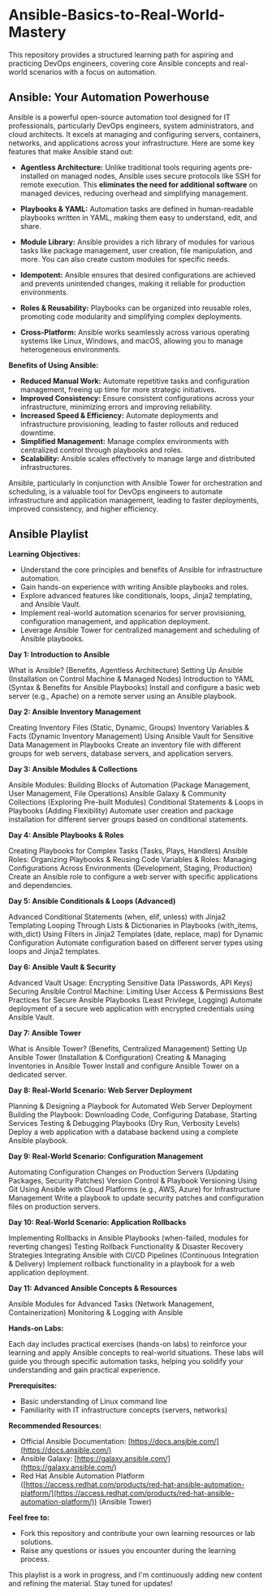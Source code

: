 # Ansible-Basics-to-Real-World-Mastery

This repository provides a structured learning path for aspiring and practicing DevOps engineers, covering core Ansible concepts and real-world scenarios with a focus on automation. 



## Ansible: Your Automation Powerhouse

Ansible is a powerful open-source automation tool designed for IT professionals, particularly DevOps engineers, system administrators, and cloud architects. It excels at managing and configuring servers, containers, networks, and applications across your infrastructure. Here are some key features that make Ansible stand out:

* **Agentless Architecture:** Unlike traditional tools requiring agents pre-installed on managed nodes, Ansible uses secure protocols like SSH for remote execution. This **eliminates the need for additional software** on managed devices, reducing overhead and simplifying management.

* **Playbooks & YAML:** Automation tasks are defined in human-readable playbooks written in YAML, making them easy to understand, edit, and share.
* **Module Library:** Ansible provides a rich library of modules for various tasks like package management, user creation, file manipulation, and more. You can also create custom modules for specific needs.
* **Idempotent:** Ansible ensures that desired configurations are achieved and prevents unintended changes, making it reliable for production environments.
* **Roles & Reusability:** Playbooks can be organized into reusable roles, promoting code modularity and simplifying complex deployments.
* **Cross-Platform:** Ansible works seamlessly across various operating systems like Linux, Windows, and macOS, allowing you to manage heterogeneous environments.

**Benefits of Using Ansible:**

* **Reduced Manual Work:** Automate repetitive tasks and configuration management, freeing up time for more strategic initiatives.
* **Improved Consistency:** Ensure consistent configurations across your infrastructure, minimizing errors and improving reliability.
* **Increased Speed & Efficiency:** Automate deployments and infrastructure provisioning, leading to faster rollouts and reduced downtime.
* **Simplified Management:** Manage complex environments with centralized control through playbooks and roles.
* **Scalability:** Ansible scales effectively to manage large and distributed infrastructures.

Ansible, particularly in conjunction with Ansible Tower for orchestration and scheduling, is a valuable tool for DevOps engineers to automate infrastructure and application management, leading to faster deployments, improved consistency, and higher efficiency.


## Ansible Playlist

**Learning Objectives:**

* Understand the core principles and benefits of Ansible for infrastructure automation.
* Gain hands-on experience with writing Ansible playbooks and roles.
* Explore advanced features like conditionals, loops, Jinja2 templating, and Ansible Vault.
* Implement real-world automation scenarios for server provisioning, configuration management, and application deployment.
* Leverage Ansible Tower for centralized management and scheduling of Ansible playbooks.

 **Day 1: Introduction to Ansible**

What is Ansible? (Benefits, Agentless Architecture)
Setting Up Ansible (Installation on Control Machine & Managed Nodes)
Introduction to YAML (Syntax & Benefits for Ansible Playbooks)
Install and configure a basic web server (e.g., Apache) on a remote server using an Ansible playbook.

**Day 2: Ansible Inventory Management**

Creating Inventory Files (Static, Dynamic, Groups)
Inventory Variables & Facts (Dynamic Inventory Management)
Using Ansible Vault for Sensitive Data Management in Playbooks
Create an inventory file with different groups for web servers, database servers, and application servers.

**Day 3: Ansible Modules & Collections**

Ansible Modules: Building Blocks of Automation (Package Management, User Management, File Operations)
Ansible Galaxy & Community Collections (Exploring Pre-built Modules)
Conditional Statements & Loops in Playbooks (Adding Flexibility)
Automate user creation and package installation for different server groups based on conditional statements.

**Day 4: Ansible Playbooks & Roles**

Creating Playbooks for Complex Tasks (Tasks, Plays, Handlers)
Ansible Roles: Organizing Playbooks & Reusing Code
Variables & Roles: Managing Configurations Across Environments (Development, Staging, Production)
Create an Ansible role to configure a web server with specific applications and dependencies.

**Day 5: Ansible Conditionals & Loops (Advanced)**

Advanced Conditional Statements (when, elif, unless) with Jinja2 Templating
Looping Through Lists & Dictionaries in Playbooks (with_items, with_dict)
Using Filters in Jinja2 Templates (date, replace, map) for Dynamic Configuration
Automate configuration based on different server types using loops and Jinja2 templates.


**Day 6: Ansible Vault & Security**

Advanced Vault Usage: Encrypting Sensitive Data (Passwords, API Keys)
Securing Ansible Control Machine: Limiting User Access & Permissions
Best Practices for Secure Ansible Playbooks (Least Privilege, Logging)
Automate deployment of a secure web application with encrypted credentials using Ansible Vault.

**Day 7: Ansible Tower**

What is Ansible Tower? (Benefits, Centralized Management)
Setting Up Ansible Tower (Installation & Configuration)
Creating & Managing Inventories in Ansible Tower
Install and configure Ansible Tower on a dedicated server.


**Day 8: Real-World Scenario: Web Server Deployment**

Planning & Designing a Playbook for Automated Web Server Deployment
Building the Playbook: Downloading Code, Configuring Database, Starting Services
Testing & Debugging Playbooks (Dry Run, Verbosity Levels)
Deploy a web application with a database backend using a complete Ansible playbook.


**Day 9: Real-World Scenario: Configuration Management**

Automating Configuration Changes on Production Servers (Updating Packages, Security Patches)
Version Control & Playbook Versioning Using Git
Using Ansible with Cloud Platforms (e.g., AWS, Azure) for Infrastructure Management
Write a playbook to update security patches and configuration files on production servers.


**Day 10: Real-World Scenario: Application Rollbacks**

Implementing Rollbacks in Ansible Playbooks (when-failed, modules for reverting changes)
Testing Rollback Functionality & Disaster Recovery Strategies
Integrating Ansible with CI/CD Pipelines (Continuous Integration & Delivery)
Implement rollback functionality in a playbook for a web application deployment.

**Day 11: Advanced Ansible Concepts & Resources**

Ansible Modules for Advanced Tasks (Network Management, Containerization)
Monitoring & Logging with Ansible





**Hands-on Labs:**

Each day includes practical exercises (hands-on labs) to reinforce your learning and apply Ansible concepts to real-world situations. These labs will guide you through specific automation tasks, helping you solidify your understanding and gain practical experience.

**Prerequisites:**

* Basic understanding of Linux command line
* Familiarity with IT infrastructure concepts (servers, networks)

**Recommended Resources:**

* Official Ansible Documentation: [https://docs.ansible.com/](https://docs.ansible.com/)
* Ansible Galaxy: [https://galaxy.ansible.com/](https://galaxy.ansible.com/)
* Red Hat Ansible Automation Platform ([https://access.redhat.com/products/red-hat-ansible-automation-platform/](https://access.redhat.com/products/red-hat-ansible-automation-platform/)) (Ansible Tower)


**Feel free to:**

* Fork this repository and contribute your own learning resources or lab solutions.
* Raise any questions or issues you encounter during the learning process.

This playlist is a work in progress, and I'm continuously adding new content and refining the material. Stay tuned for updates!
